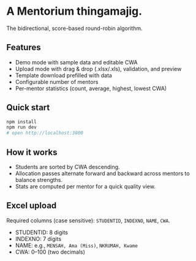 A Mentorium thingamajig.
===========================
The bidirectional, score-based round-robin algorithm.


Features
--------
- Demo mode with sample data and editable CWA
- Upload mode with drag & drop (.xlsx/.xls), validation, and preview
- Template download prefilled with data
- Configurable number of mentors
- Per-mentor statistics (count, average, highest, lowest CWA)

Quick start
-----------
```bash
npm install
npm run dev
# open http://localhost:3000
```

How it works
------------
- Students are sorted by CWA descending.
- Allocation passes alternate forward and backward across mentors to balance strengths.
- Stats are computed per mentor for a quick quality view.

Excel upload
------------
Required columns (case sensitive): `STUDENTID`, `INDEXNO`, `NAME`, `CWA`.
- STUDENTID: 8 digits
- INDEXNO: 7 digits
- NAME: e.g., `MENSAH, Ama (Miss)`, `NKRUMAH, Kwame`
- CWA: 0–100 (two decimals)
